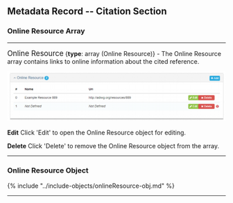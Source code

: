## Metadata Record -- Citation Section
### Online Resource Array
---

<span class="md-panel" style="font-size: larger">Online Resource</span> {**type**: array (<span class="md-panel">Online Resource</span>)} - The <span class="md-panel">Online Resource</span> array contains links to online information about the cited reference.

![Metadata Online Resource Panel](/assets/reference/edit-objects/metadata/onlineResource-array.png)

<strong class="btn btn-success btn-xs"> <i class="fa fa-pencil"> </i> Edit</strong> Click 'Edit' to open the <span class="md-panel">Online Resource</span> object for editing.

<strong class="btn btn-danger btn-xs"> <i class="fa fa-times"> </i> Delete</strong> Click 'Delete' to remove the <span class="md-panel">Online Resource</span> object from the array.

---

### Online Resource Object

{% include "../include-objects/onlineResource-obj.md" %}

---

